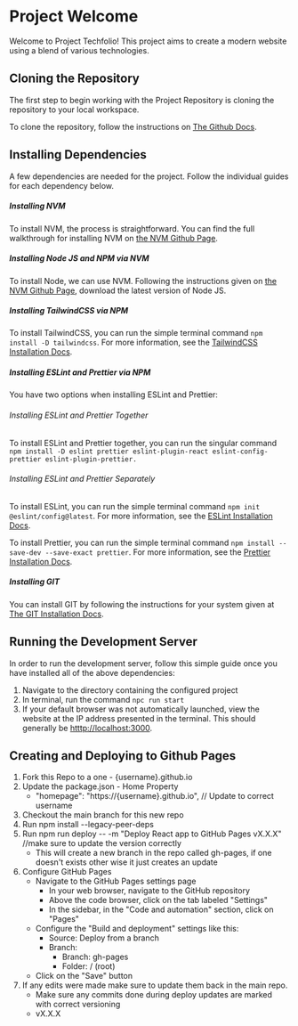 # Project Welcome

Welcome to Project Techfolio! This project aims to create a modern website using a blend of various technologies.

## Cloning the Repository

The first step to begin working with the Project Repository is cloning the repository to your local workspace.

To clone the repository, follow the instructions on [The Github Docs](https://docs.github.com/en/repositories/creating-and-managing-repositories/cloning-a-repository "The Github Docs - Cloning a Repo").

## Installing Dependencies

A few dependencies are needed for the project. Follow the individual guides for each dependency below.

##### Installing NVM

To install NVM, the process is straightforward. You can find the full walkthrough for installing NVM on [the NVM Github Page](https://github.com/nvm-sh/nvm?tab=readme-ov-file#installing-and-updating "NVM Github Page").

##### Installing Node JS and NPM via NVM

To install Node, we can use NVM. Following the instructions given on [the NVM Github Page](https://github.com/nvm-sh/nvm?tab=readme-ov-file#usage "NVM Github Page"), download the latest version of Node JS.

##### Installing TailwindCSS via NPM

To install TailwindCSS, you can run the simple terminal command `npm install -D tailwindcss`. For more information, see the [TailwindCSS Installation Docs](https://tailwindcss.com/docs/installation "TailwindCSS Installation Docs").

##### Installing ESLint and Prettier via NPM

You have two options when installing ESLint and Prettier:

###### Installing ESLint and Prettier Together

To install ESLint and Prettier together, you can run the singular command `npm install -D eslint prettier eslint-plugin-react eslint-config-prettier eslint-plugin-prettier.`

###### Installing ESLint and Prettier Separately

To install ESLint, you can run the simple terminal command `npm init @eslint/config@latest`. For more information, see the [ESLint Installation Docs](https://eslint.org/docs/latest/use/getting-started "ESLint Installation Docs").

To install Prettier, you can run the simple terminal command `npm install --save-dev --save-exact prettier`. For more information, see the [Prettier Installation Docs](https://prettier.io/docs/en/install.html "Prettier Installation Docs").

##### Installing GIT

You can install GIT by following the instructions for your system given at [The GIT Installation Docs](https://git-scm.com/book/en/v2/Getting-Started-Installing-Git "GIT Installation Docs").

## Running the Development Server

In order to run the development server, follow this simple guide once you have installed all of the above dependencies:

1. Navigate to the directory containing the configured project
2. In terminal, run the command `npc run start`
3. If your default browser was not automatically launched, view the website at the IP address presented in the terminal. This should generally be [htttp://localhost:3000](http://localhost:3000 "localhost site").

## Creating and Deploying to Github Pages

1. Fork this Repo to a one - {username}.github.io
2. Update the package.json - Home Property
   - "homepage": "https://{username}.github.io", // Update to correct username
3. Checkout the main branch for this new repo
4. Run npm install --legacy-peer-deps
5. Run npm run deploy -- -m "Deploy React app to GitHub Pages vX.X.X" //make sure to update the version correctly
   - This will create a new branch in the repo called gh-pages, if one doesn't exists other wise it just creates an update
6. Configure GitHub Pages
   - Navigate to the GitHub Pages settings page
     - In your web browser, navigate to the GitHub repository
     - Above the code browser, click on the tab labeled "Settings"
     - In the sidebar, in the "Code and automation" section, click on "Pages"
   - Configure the "Build and deployment" settings like this:
     - Source: Deploy from a branch
     - Branch:
       - Branch: gh-pages
       - Folder: / (root)
   - Click on the "Save" button
7. If any edits were made make sure to update them back in the main repo.
   - Make sure any commits done during deploy updates are marked with correct versioning
   - vX.X.X
